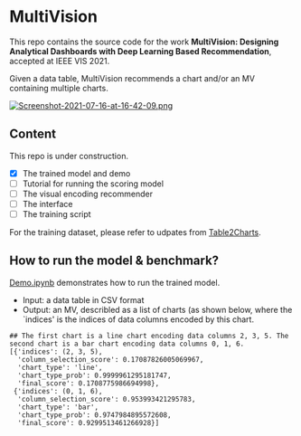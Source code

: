 # MultiVision
This repo contains the source code for the work **MultiVision: Designing Analytical Dashboards with Deep Learning Based Recommendation**, accepted at IEEE VIS 2021.

Given a data table, MultiVision recommends a chart and/or an MV containing multiple charts.

[![Screenshot-2021-07-16-at-16-42-09.png](https://i.postimg.cc/g24nbgxb/Screenshot-2021-07-16-at-16-42-09.png)](https://postimg.cc/6829dLVM)

## Content   
This repo is under construction.
- [x] The trained model and demo
- [ ] Tutorial for running the scoring model
- [ ] The visual encoding recommender 
- [ ] The interface
- [ ] The training script

For the training dataset, please refer to udpates from [Table2Charts](https://github.com/microsoft/Table2Charts).     

## How to run the model & benchmark?  
[Demo.ipynb](https://github.com/Franches/MultiVision/blob/master/Demo.ipynb) demonstrates how to run the trained model.    
- Input: a data table in CSV format
- Output: an MV, describled as a list of charts (as shown below, where the `indices' is the indices of data columns encoded by this chart.

```
## The first chart is a line chart encoding data columns 2, 3, 5. The second chart is a bar chart encoding data columns 0, 1, 6.
[{'indices': (2, 3, 5),
  'column_selection_score': 0.17087826005069967,
  'chart_type': 'line',
  'chart_type_prob': 0.9999961295181747,
  'final_score': 0.1708775986694998},
 {'indices': (0, 1, 6),
  'column_selection_score': 0.953993421295783,
  'chart_type': 'bar',
  'chart_type_prob': 0.9747984895572608,
  'final_score': 0.9299513461266928}]
```

